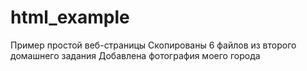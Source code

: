 # html_example
Пример простой веб-страницы
Скопированы 6 файлов из второго домашнего задания
Добавлена фотография моего города
